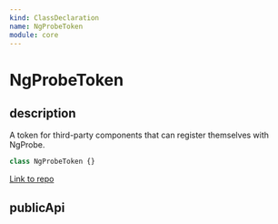 ```yaml
---
kind: ClassDeclaration
name: NgProbeToken
module: core
---
```


# NgProbeToken

## description

A token for third-party components that can register themselves with NgProbe.

```ts
class NgProbeToken {}
```

[Link to repo](https://github.com/timdeschryver/angular/blob/master/packages/core/src/application_ref.ts#L132-L134)

## publicApi
